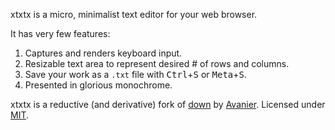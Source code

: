 xtxtx is a micro, minimalist text editor for your web browser.

It has very few features:  
1. Captures and renders keyboard input.
2. Resizable text area to represent desired # of rows and columns.
3. Save your work as a `.txt` file with <kbd>Ctrl</kbd>+<kbd>S</kbd> or <kbd>Meta</kbd>+<kbd>S</kbd>.
4. Presented in glorious monochrome.


xtxtx is a reductive (and derivative) fork of [down](https://avanier.now.sh/w/down.html) by [Avanier](https://avanier.now.sh). Licensed under [MIT](LICENSE).
